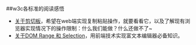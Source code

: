 ##w3c各标准的阅读感悟

- [关于剪切板](https://github.com/IAIAE/my-useful-js/blob/master/w3c/clipboardData.md)，希望在web端实现复制粘贴操作，就要看看它，以及了解现有浏览器实现情况下的操作限制：什么我们能做？什么还做不了~
- [关于DOM Range 和 Selection](https://github.com/IAIAE/my-useful-js/blob/master/w3c/domrange.md)，用前端技术实现富文本编辑器必备知识。
